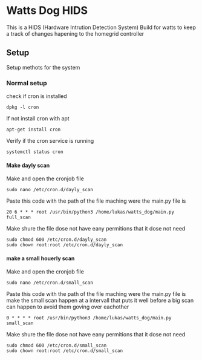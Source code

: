# Watts Dog HIDS
This is a HIDS (Hardware Intrution Detection System) Build for watts to keep a track of changes hapening to the homegrid controller 

## Setup 
Setup methots for the system
### Normal setup 
check if cron is installed
```shell
dpkg -l cron 
```
If not install cron with apt
```shell
apt-get install cron
```
Verify if the cron service is running
```shell
systemctl status cron
```
#### Make dayly scan

Make and open the cronjob file
```shell
sudo nano /etc/cron.d/dayly_scan
```
Paste this code with the path of the file maching were the main.py file is
```shell
20 6 * * * root /usr/bin/python3 /home/lukas/watts_dog/main.py full_scan
```
Make shure the file dose not have eany permitions that it dose not need
```shell
sudo chmod 600 /etc/cron.d/dayly_scan
sudo chown root:root /etc/cron.d/dayly_scan
```

#### make a small houerly scan

Make and open the cronjob file
```shell
sudo nano /etc/cron.d/small_scan
```
Paste this code with the path of the file maching were the main.py file is<br>
make the small scan happen at a intervall that puts it well before a big scan can happen to avoid them goving over eachother
```shell
0 * * * * root /usr/bin/python3 /home/lukas/watts_dog/main.py small_scan
```
Make shure the file dose not have eany permitions that it dose not need
```shell
sudo chmod 600 /etc/cron.d/small_scan
sudo chown root:root /etc/cron.d/small_scan
```